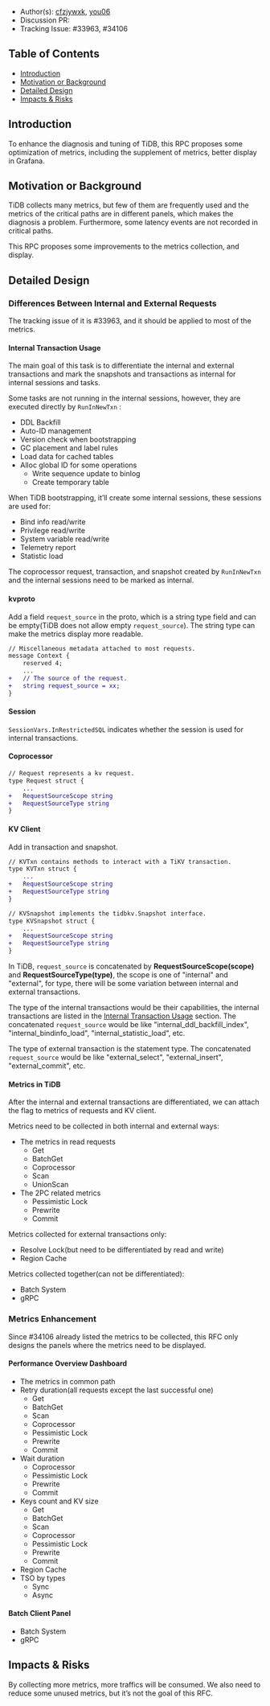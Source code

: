 - Author(s): [cfzjywxk](https://github.com/cfzjywxk), [you06](https://github.com/you06)
- Discussion PR:
- Tracking Issue: #33963, #34106

## Table of Contents

* [Introduction](#introduction)
* [Motivation or Background](#motivation-or-background)
* [Detailed Design](#detailed-design)
* [Impacts & Risks](#impacts--risks)

## Introduction

To enhance the diagnosis and tuning of TiDB, this RPC proposes some optimization of metrics, including the supplement of metrics, better display in Grafana.

## Motivation or Background

TiDB collects many metrics, but few of them are frequently used and the metrics of the critical paths are in different panels, which makes the diagnosis a problem. Furthermore, some latency events are not recorded in critical paths.

This RPC proposes some improvements to the metrics collection, and display.

## Detailed Design

### Differences Between Internal and External Requests

The tracking issue of it is #33963, and it should be applied to most of the metrics.

#### Internal Transaction Usage

The main goal of this task is to differentiate the internal and external transactions and mark the snapshots and transactions as internal for internal sessions and tasks.

Some tasks are not running in the internal sessions, however, they are executed directly by `RunInNewTxn` :

- DDL Backfill
- Auto-ID management
- Version check when bootstrapping
- GC placement and label rules
- Load data for cached tables
- Alloc global ID for some operations
    - Write sequence update to binlog
    - Create temporary table

When TiDB bootstrapping, it’ll create some internal sessions, these sessions are used for:

- Bind info read/write
- Privilege read/write
- System variable read/write
- Telemetry report
- Statistic load

The coprocessor request, transaction, and snapshot created by `RunInNewTxn` and the internal sessions need to be marked as internal.

#### kvproto

Add a field `request_source` in the proto, which is a string type field and can be empty(TiDB does not allow empty `request_source`). The string type can make the metrics display more readable.

```diff
// Miscellaneous metadata attached to most requests.
message Context {
    reserved 4;
    ...
+   // The source of the request.
+   string request_source = xx;
}

```

#### Session

`SessionVars.InRestrictedSQL` indicates whether the session is used for internal transactions.

#### Coprocessor

```diff
// Request represents a kv request.
type Request struct {
	...
+	RequestSourceScope string
+	RequestSourceType string
}
```

#### KV Client

Add in transaction and snapshot.

```diff
// KVTxn contains methods to interact with a TiKV transaction.
type KVTxn struct {
	...
+	RequestSourceScope string
+	RequestSourceType string
}
```

```diff
// KVSnapshot implements the tidbkv.Snapshot interface.
type KVSnapshot struct {
	...
+	RequestSourceScope string
+	RequestSourceType string
}
```

In TiDB, `request_source` is concatenated by **RequestSourceScope(scope)** and **RequestSourceType(type)**, the scope is one of "internal" and "external", for type, there will be some variation between internal and external transactions.

The type of the internal transactions would be their capabilities, the internal transactions are listed in the [Internal Transaction Usage](#internal-transaction-usage) section. The concatenated `request_source` would be like "internal_ddl_backfill_index", "internal_bindinfo_load", "internal_statistic_load", etc.

The type of external transaction is the statement type. The concatenated `request_source` would be like "external_select", "external_insert", "external_commit", etc.

#### Metrics in TiDB

After the internal and external transactions are differentiated, we can attach the flag to metrics of requests and KV client.

Metrics need to be collected in both internal and external ways:

- The metrics in read requests
    - Get
    - BatchGet
    - Coprocessor
    - Scan
    - UnionScan
- The 2PC related metrics
    - Pessimistic Lock
    - Prewrite
    - Commit

Metrics collected for external transactions only:

- Resolve Lock(but need to be differentiated by read and write)
- Region Cache

Metrics collected together(can not be differentiated):

- Batch System
- gRPC

### Metrics Enhancement

Since #34106 already listed the metrics to be collected, this RFC only designs the panels where the metrics need to be displayed.

#### Performance Overview Dashboard

- The metrics in common path
- Retry duration(all requests except the last successful one)
    - Get
    - BatchGet
    - Scan
    - Coprocessor
    - Pessimistic Lock
    - Prewrite
    - Commit
- Wait duration
    - Coprocessor
    - Pessimistic Lock
    - Prewrite
    - Commit
- Keys count and KV size
    - Get
    - BatchGet
    - Scan
    - Coprocessor
    - Pessimistic Lock
    - Prewrite
    - Commit
- Region Cache
- TSO by types
    - Sync
    - Async

#### Batch Client Panel

- Batch System
- gRPC

## Impacts & Risks

By collecting more metrics, more traffics will be consumed. We also need to reduce some unused metrics, but it’s not the goal of this RFC.
